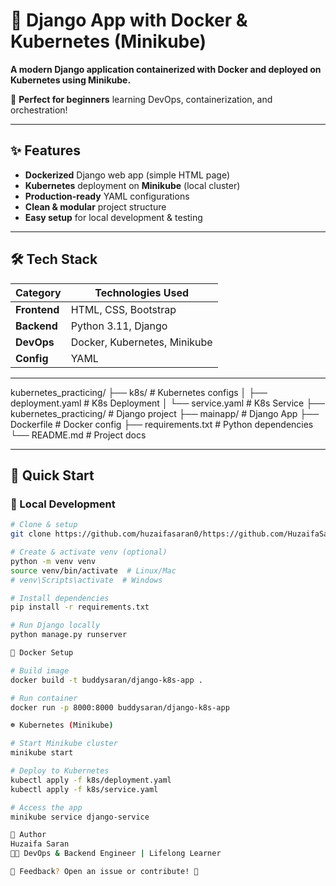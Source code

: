 # 🐳 Django App with Docker & Kubernetes (Minikube)  

**A modern Django application containerized with Docker and deployed on Kubernetes using Minikube.**  

🚀 **Perfect for beginners** learning DevOps, containerization, and orchestration!  

---

## ✨ Features  

- **Dockerized** Django web app (simple HTML page)  
- **Kubernetes** deployment on **Minikube** (local cluster)  
- **Production-ready** YAML configurations  
- **Clean & modular** project structure  
- **Easy setup** for local development & testing  

---

## 🛠️ Tech Stack  

| Category       | Technologies Used |  
|---------------|------------------|  
| **Frontend**   | HTML, CSS, Bootstrap | 
| **Backend**   | Python 3.11, Django |  
| **DevOps**    | Docker, Kubernetes, Minikube |  
| **Config**    | YAML |  

---
kubernetes_practicing/
├── k8s/ # Kubernetes configs
│ ├── deployment.yaml # K8s Deployment
│ └── service.yaml # K8s Service
├── kubernetes_practicing/ # Django project
├── mainapp/ # Django App
├── Dockerfile # Docker config
├── requirements.txt # Python dependencies
└── README.md # Project docs


---

## 🚀 Quick Start  

### 🔧 Local Development  
```bash
# Clone & setup
git clone https://github.com/huzaifasaran0/https://github.com/HuzaifaSaran0/Dockerized-Django-Deploy-Kubernetes-and-Minikube.git

# Create & activate venv (optional)
python -m venv venv
source venv/bin/activate  # Linux/Mac
# venv\Scripts\activate  # Windows

# Install dependencies
pip install -r requirements.txt

# Run Django locally
python manage.py runserver

🐳 Docker Setup

# Build image
docker build -t buddysaran/django-k8s-app .

# Run container
docker run -p 8000:8000 buddysaran/django-k8s-app

☸️ Kubernetes (Minikube)

# Start Minikube cluster
minikube start

# Deploy to Kubernetes
kubectl apply -f k8s/deployment.yaml
kubectl apply -f k8s/service.yaml

# Access the app
minikube service django-service

📝 Author
Huzaifa Saran
👨‍💻 DevOps & Backend Engineer | Lifelong Learner

🔹 Feedback? Open an issue or contribute! 🚀
